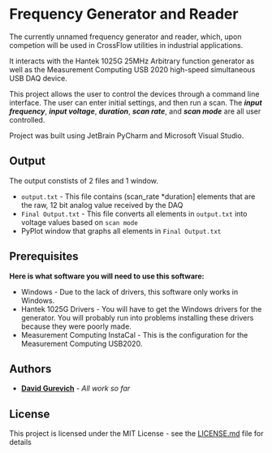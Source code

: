 # Frequency Generator and Reader

The currently unnamed frequency generator and reader, which, upon competion will be used in CrossFlow utilities in industrial applications.

It interacts with the Hantek 1025G 25MHz Arbitrary function generator as well as the Measurement Computing USB 2020 high-speed simultaneous USB DAQ device.

This project allows the user to control the devices through a command line interface. The user can enter initial settings, and then run a scan. The ***input frequency***, ***input voltage***, ***duration***, ***scan rate***, and ***scan mode*** are all user controlled.

Project was built using JetBrain PyCharm and Microsoft Visual Studio.

## Output

The output constists of 2 files and 1 window.
* ```output.txt``` - This file contains (scan_rate \*duration] elements that are the raw, 12 bit analog value received by the DAQ
* ```Final Output.txt``` - This file converts all elements in ```output.txt``` into voltage values based on ```scan mode```
* PyPlot window that graphs all elements in ```Final Output.txt```

## Prerequisites

**Here is what software you will need to use this software:**
* Windows - Due to the lack of drivers, this software only works in Windows.
* Hantek 1025G Drivers - You will have to get the Windows drivers for the generator. You will probably run into problems installing these drivers because they were poorly made.
* Measurement Computing InstaCal - This is the configuration for the Measurement Computing USB2020.

## Authors

* [**David Gurevich**](https://github.com/davidgur) - *All work so far*

## License

This project is licensed under the MIT License - see the [LICENSE.md](LICENSE.md) file for details
